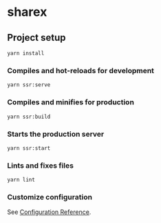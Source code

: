 # sharex

## Project setup
```
yarn install
```

### Compiles and hot-reloads for development
```
yarn ssr:serve
```

### Compiles and minifies for production
```
yarn ssr:build
```

### Starts the production server
```
yarn ssr:start
```

### Lints and fixes files
```
yarn lint
```

### Customize configuration
See [Configuration Reference](https://cli.vuejs.org/config/).
